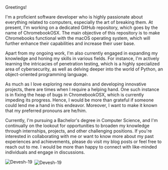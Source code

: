 Greetings!

I'm a proficient software developer who is highly passionate about everything related to computers, especially the art of breaking them. At present, I'm working on a dedicated GitHub repository, which goes by the name of ChromebookOSX. The main objective of this repository is to make Chromebooks functional with the macOS operating system, which will further enhance their capabilities and increase their user base.


Apart from my ongoing work, I'm also currently engaged in expanding my knowledge and honing my skills in various fields. For instance, I'm actively learning the intricacies of penetration testing, which is a highly specialized area of cybersecurity, as well as delving deeper into the world of Python, an object-oriented programming language.


As much as I love exploring new domains and developing innovative projects, there are times when I require a helping hand. One such instance is in fixing the heap of bugs in ChromebookOSX, which is currently impeding its progress. Hence, I would be more than grateful if someone could lend me a hand in this endeavor. Moreover, I want to make it known that my preferred pronouns are he/him.


Currently, I'm pursuing a Bachelor's degree in Computer Science, and I'm continually on the lookout for opportunities to broaden my knowledge through internships, projects, and other challenging positions. If you're interested in collaborating with me or want to know more about my past experiences and achievements, please do visit my blog posts or feel free to reach out to me. I would be more than happy to connect with like-minded individuals and engage in discussions.



<p><img align="left" src="https://api.githubtrends.io/user/svg/khronokernel/langs?time_range=one_year&loc_metric=changed&theme=dark" alt="Devesh-19" /></p>

<p>&nbsp;<img align="center" src="https://api.githubtrends.io/user/svg/khronokernel/repos?time_range=one_year&loc_metric=changed&theme=dark" alt="Devesh-19" /></p>
